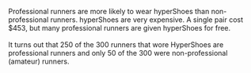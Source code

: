 Professional runners are more likely to wear hyperShoes than non-professional runners. hyperShoes are very expensive. A single pair cost $453, but many professional runners are given hyperShoes for free. 
<br>
<br>
It turns out that 250 of the 300 runners that wore HyperShoes are professional runners and only 50 of the 300 were non-professional (amateur) runners. 
<br>
<br>
